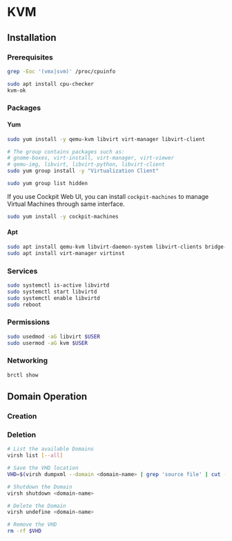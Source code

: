 # KVM

## Installation

### Prerequisites

```bash
grep -Eoc '(vmx|svm)' /proc/cpuinfo

sudo apt install cpu-checker
kvm-ok
```
### Packages

#### Yum

```bash
sudo yum install -y qemu-kvm libvirt virt-manager libvirt-client

# The group contains packages such as:
# gnome-boxes, virt-install, virt-manager, virt-viewer
# qemu-img, libvirt, libvirt-python, libvirt-client
sudo yum group install -y "Virtualization Client"

sudo yum group list hidden
```

If you use Cockpit Web UI, you can install `cockpit-machines` to manage Virtual Machines through same interface.

```bash
sudo yum install -y cockpit-machines
```

#### Apt

```bash
sudo apt install qemu-kvm libvirt-daemon-system libvirt-clients bridge-utils
sudo apt install virt-manager virtinst
```

### Services

```bash
sudo systemctl is-active libvirtd
sudo systemctl start libvirtd
sudo systemctl enable libvirtd
sudo reboot
```

### Permissions

```bash
sudo usedmod -aG libvirt $USER
sudo usermod -aG kvm $USER
```

### Networking

```bash
brctl show
```

## Domain Operation


### Creation

### Deletion

```bash
# List the available Domains
virsh list [--all]

# Save the VHD location
VHD=$(virsh dumpxml --domain <domain-name> | grep 'source file' | cut -f2 -d"'")

# Shutdown the Domain
virsh shutdown <domain-name>

# Delete the Domain
virsh undefine <domain-name>

# Remove the VHD
rm -rf $VHD
```